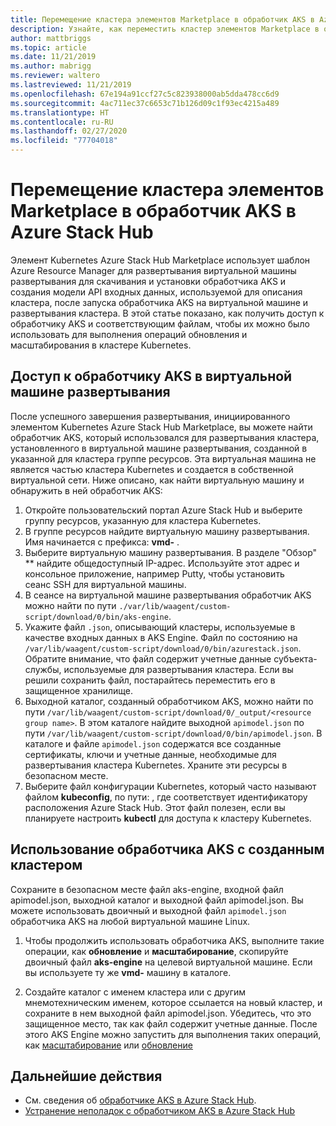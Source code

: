 ```yaml
---
title: Перемещение кластера элементов Marketplace в обработчик AKS в Azure Stack Hub
description: Узнайте, как переместить кластер элементов Marketplace в обработчик AKS в Azure Stack Hub.
author: mattbriggs
ms.topic: article
ms.date: 11/21/2019
ms.author: mabrigg
ms.reviewer: waltero
ms.lastreviewed: 11/21/2019
ms.openlocfilehash: 67e194a91ccf27c5c823938000ab5dda478cc6d9
ms.sourcegitcommit: 4ac711ec37c6653c71b126d09c1f93ec4215a489
ms.translationtype: HT
ms.contentlocale: ru-RU
ms.lasthandoff: 02/27/2020
ms.locfileid: "77704018"
---
```

# <a name="move-your-marketplace-item-cluster-to-the-aks-engine-on-azure-stack-hub"></a>Перемещение кластера элементов Marketplace в обработчик AKS в Azure Stack Hub

Элемент Kubernetes Azure Stack Hub Marketplace использует шаблон Azure Resource Manager для развертывания виртуальной машины развертывания для скачивания и установки обработчика AKS и создания модели API входных данных, используемой для описания кластера, после запуска обработчика AKS на виртуальной машине и развертывания кластера. В этой статье показано, как получить доступ к обработчику AKS и соответствующим файлам, чтобы их можно было использовать для выполнения операций обновления и масштабирования в кластере Kubernetes.

## <a name="access-aks-engine-in-the-dvm"></a>Доступ к обработчику AKS в виртуальной машине развертывания

После успешного завершения развертывания, инициированного элементом Kubernetes Azure Stack Hub Marketplace, вы можете найти обработчик AKS, который использовался для развертывания кластера, установленного в виртуальной машине развертывания, созданной в указанной для кластера группе ресурсов. Эта виртуальная машина не является частью кластера Kubernetes и создается в собственной виртуальной сети. Ниже описано, как найти виртуальную машину и обнаружить в ней обработчик AKS:

1.  Откройте пользовательский портал Azure Stack Hub и выберите группу ресурсов, указанную для кластера Kubernetes.
2.  В группе ресурсов найдите виртуальную машину развертывания. Имя начинается с префикса: **vmd-** .
3.  Выберите виртуальную машину развертывания. В разделе "Обзор" ** найдите общедоступный IP-адрес. Используйте этот адрес и консольное приложение, например Putty, чтобы установить сеанс SSH для виртуальной машины.
4.  В сеансе на виртуальной машине развертывания обработчик AKS можно найти по пути `./var/lib/waagent/custom-script/download/0/bin/aks-engine`.
5.  Укажите файл `.json`, описывающий кластеры, используемые в качестве входных данных в AKS Engine. Файл по состоянию на `/var/lib/waagent/custom-script/download/0/bin/azurestack.json`. Обратите внимание, что файл содержит учетные данные субъекта-службы, используемые для развертывания кластера. Если вы решили сохранить файл, постарайтесь переместить его в защищенное хранилище.
6.  Выходной каталог, созданный обработчиком AKS, можно найти по пути `/var/lib/waagent/custom-script/download/0/_output/<resource group name>`. В этом каталоге найдите выходной `apimodel.json` по пути `/var/lib/waagent/custom-script/download/0/bin/apimodel.json`. В каталоге и файле `apimodel.json` содержатся все созданные сертификаты, ключи и учетные данные, необходимые для развертывания кластера Kubernetes. Храните эти ресурсы в безопасном месте.
7.  Выберите файл конфигурации Kubernetes, который часто называют файлом **kubeconfig**, по пути:  , где  соответствует идентификатору расположения Azure Stack Hub. Этот файл полезен, если вы планируете настроить **kubectl** для доступа к кластеру Kubernetes.

## <a name="use-the-aks-engine-with-your-newly-created-cluster"></a>Использование обработчика AKS с созданным кластером

Сохраните в безопасном месте файл aks-engine, входной файл apimodel.json, выходной каталог и выходной файл apimodel.json. Вы можете использовать двоичный и выходной файл `apimodel.json` обработчика AKS на любой виртуальной машине Linux.

1.  Чтобы продолжить использовать обработчика AKS, выполните такие операции, как **обновление** и **масштабирование**, скопируйте двоичный файл **aks-engine** на целевой виртуальной машине. Если вы используете ту же **vmd-** машину в каталоге.

2.  Создайте каталог с именем кластера или с другим мнемотехническим именем, которое ссылается на новый кластер, и сохраните в нем выходной файл apimodel.json. Убедитесь, что это защищенное место, так как файл содержит учетные данные. После этого AKS Engine можно запустить для выполнения таких операций, как [масштабирование](azure-stack-kubernetes-aks-engine-scale.md) или [обновление](azure-stack-kubernetes-aks-engine-upgrade.md)

## <a name="next-steps"></a>Дальнейшие действия

- См. сведения об [обработчике AKS в Azure Stack Hub](azure-stack-kubernetes-aks-engine-overview.md).  
- [Устранение неполадок с обработчиком AKS в Azure Stack Hub](azure-stack-kubernetes-aks-engine-troubleshoot.md)  


